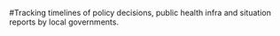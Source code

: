 #Tracking timelines of policy decisions, public health infra and situation reports by local governments.
